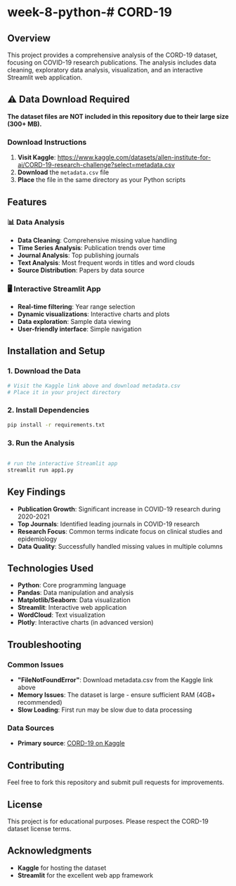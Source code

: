# week-8-python-# CORD-19 

## Overview
This project provides a comprehensive analysis of the CORD-19 dataset, focusing on COVID-19 research publications. The analysis includes data cleaning, exploratory data analysis, visualization, and an interactive Streamlit web application.

## ⚠️ Data Download Required

**The dataset files are NOT included in this repository due to their large size (300+ MB).**

### Download Instructions
1. **Visit Kaggle**: https://www.kaggle.com/datasets/allen-institute-for-ai/CORD-19-research-challenge?select=metadata.csv
2. **Download** the `metadata.csv` file
3. **Place** the file in the same directory as your Python scripts

## Features

### 📊 Data Analysis
- **Data Cleaning**: Comprehensive missing value handling
- **Time Series Analysis**: Publication trends over time
- **Journal Analysis**: Top publishing journals
- **Text Analysis**: Most frequent words in titles and word clouds
- **Source Distribution**: Papers by data source

### 🖥️ Interactive Streamlit App
- **Real-time filtering**: Year range selection
- **Dynamic visualizations**: Interactive charts and plots
- **Data exploration**: Sample data viewing
- **User-friendly interface**: Simple navigation

## Installation and Setup

### 1. Download the Data
```bash
# Visit the Kaggle link above and download metadata.csv
# Place it in your project directory
```

### 2. Install Dependencies
```bash
pip install -r requirements.txt
```

### 3. Run the Analysis
```bash

# run the interactive Streamlit app
streamlit run app1.py
```

## Key Findings
- **Publication Growth**: Significant increase in COVID-19 research during 2020-2021
- **Top Journals**: Identified leading journals in COVID-19 research
- **Research Focus**: Common terms indicate focus on clinical studies and epidemiology
- **Data Quality**: Successfully handled missing values in multiple columns

## Technologies Used
- **Python**: Core programming language
- **Pandas**: Data manipulation and analysis
- **Matplotlib/Seaborn**: Data visualization
- **Streamlit**: Interactive web application
- **WordCloud**: Text visualization
- **Plotly**: Interactive charts (in advanced version)

## Troubleshooting

### Common Issues
- **"FileNotFoundError"**: Download metadata.csv from the Kaggle link above
- **Memory Issues**: The dataset is large - ensure sufficient RAM (4GB+ recommended)
- **Slow Loading**: First run may be slow due to data processing

### Data Sources
- **Primary source**: [CORD-19 on Kaggle](https://www.kaggle.com/datasets/allen-institute-for-ai/CORD-19-research-challenge)


## Contributing
Feel free to fork this repository and submit pull requests for improvements.

## License
This project is for educational purposes. Please respect the CORD-19 dataset license terms.

## Acknowledgments
- **Kaggle** for hosting the dataset
- **Streamlit** for the excellent web app framework
